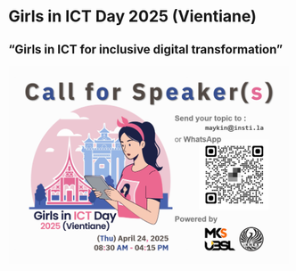 # Girls in ICT Day 2025 (Vientiane) 
## “Girls in ICT for inclusive digital transformation”

![Call for Speakers](img/CFP.png "Call for Speakers")